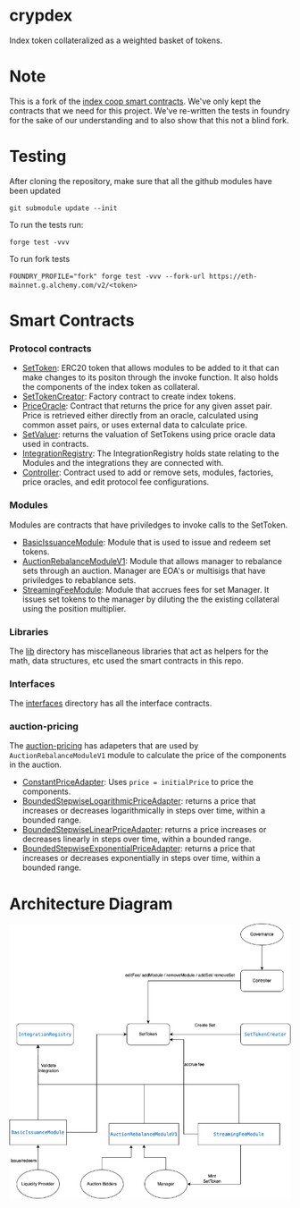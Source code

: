# crypdex

Index token collateralized as a weighted basket of tokens.

# Note
This is a fork of the [index coop smart contracts](https://github.com/IndexCoop/index-protocol).
We've only kept the contracts that we need for this project. 
We've re-written the tests in foundry for the sake of our understanding and to also show that this not a blind fork.


# Testing
After cloning the repository, make sure that all the github modules have been updated
```
git submodule update --init
```
To run the tests run:  
```
forge test -vvv
```
To run fork tests
```
FOUNDRY_PROFILE="fork" forge test -vvv --fork-url https://eth-mainnet.g.alchemy.com/v2/<token>
```

# Smart Contracts

### Protocol contracts
- [SetToken](./Contracts/protocol/SetToken.sol): ERC20 token that allows modules to be added to it that can make changes to its positon through the invoke function. It also holds the components of the index token as collateral. 
- [SetTokenCreator](./Contracts/protocol/SetTokenCreator.sol): Factory contract to create index tokens.
- [PriceOracle](./Contracts/protocol/PriceOracle.sol): Contract that returns the price for any given asset pair. Price is retrieved either directly from an oracle, calculated using common asset pairs, or uses external data to calculate price.
- [SetValuer](./Contracts/protocol/SetValuer.sol): returns the valuation of SetTokens using price oracle data used in contracts.
- [IntegrationRegistry](./Contracts/protocol/IntegrationRegistry.sol): The IntegrationRegistry holds state relating to the Modules and the integrations they are connected with.
- [Controller](./Contracts/protocol/IntegrationRegistry.sol): Contract used to add or remove sets, modules, factories, price oracles, and edit protocol fee configurations.

### Modules
Modules are contracts that have priviledges to invoke calls to the SetToken.

- [BasicIssuanceModule](./Contracts/modules/IntegrationRegistry.sol): Module that is used to issue and redeem set tokens. 
- [AuctionRebalanceModuleV1](./Contracts/modules/AuctionRebalanceModuleV1.sol): Module that allows manager to rebalance sets through an auction. Manager are EOA's or multisigs that have priviledges to rebablance sets.
- [StreamingFeeModule](./Contracts/modules/StreamingFeeModule.sol): Module that accrues fees for set Manager. It issues set tokens to the manager by diluting the the existing collateral using the position multiplier.

### Libraries
The [lib](./Contracts/lib/) directory has miscellaneous libraries that act as helpers for the math, data structures, etc used the smart contracts in this repo.

### Interfaces
The [interfaces](./Contracts/interfaces/) directory has all the interface contracts.

### auction-pricing
The [auction-pricing](./Contracts/auction-pricing/) has adapeters that are used by `AuctionRebalanceModuleV1` module to calculate the price of the components in the auction.

- [ConstantPriceAdapter](./Contracts/auction-pricing/ConstantPriceAdapter.sol): Uses `price = initialPrice` to price the components.
- [BoundedStepwiseLogarithmicPriceAdapter](./Contracts/auction-pricing/BoundedStepwiseLogarithmicPriceAdapter.sol): returns a price that increases or decreases logarithmically in steps over time, within a bounded range.
- [BoundedStepwiseLinearPriceAdapter](./Contracts/auction-pricing/BoundedStepwiseLinearPriceAdapter.sol): returns a price increases or decreases linearly in steps over time, within a bounded range.
- [BoundedStepwiseExponentialPriceAdapter](./Contracts/auction-pricing/BoundedStepwiseExponentialPriceAdapter.sol): returns a price that increases or decreases exponentially in steps over time, within a bounded range.

# Architecture Diagram
![Architecture](./assets/set-token-architecture.png)
